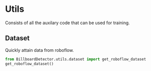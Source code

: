 # Utils 
Consists of all the auxilary code that can be used for training. 

## Dataset
Quickly attain data from roboflow. 
```python 
from BillboardDetector.utils.dataset import get_roboflow_dataset
get_roboflow_dataset()
```
